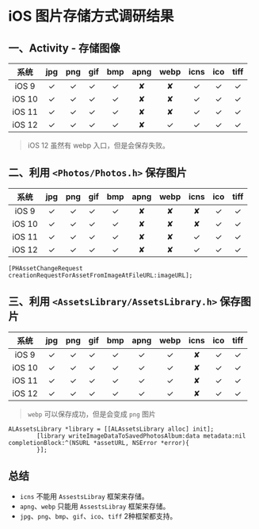 # iOS 图片存储方式调研结果

## 一、Activity - 存储图像

| 系统 | jpg| png| gif| bmp|apng|webp|icns|ico|tiff|
|:-------------:|:-------------:|:-------------:|:-------------|:-------------:|:-------------:|:-------------:|:-------------:|:-------------:|:-------------:|
|iOS 9 |✓|✓|✓|✓|✘|✘|✓|✓|✓|
|iOS 10|✓|✓|✓|✓|✘|✘|✓|✓|✓|
|iOS 11|✓|✓|✓|✓|✘|✘|✓|✓|✓|
|iOS 12|✓|✓|✓|✓|✘|✓|✓|✓|✓|

> iOS 12 虽然有 webp 入口，但是会保存失败。 

## 二、利用 `<Photos/Photos.h>` 保存图片

| 系统 | jpg| png| gif| bmp|apng|webp|icns|ico|tiff|
|:-------------:|:-------------:|:-------------:|:-------------|:-------------:|:-------------:|:-------------:|:-------------:|:-------------:|:-------------:|
|iOS 9 |✓|✓|✓|✓|✘|✘|✘|✓|✓|
|iOS 10|✓|✓|✓|✓|✘|✘|✘|✓|✓|
|iOS 11|✓|✓|✓|✓|✘|✘|✓|✓|✓|
|iOS 12|✓|✓|✓|✓|✘|✘|✓|✓|✓|

``` 
[PHAssetChangeRequest creationRequestForAssetFromImageAtFileURL:imageURL];
```

## 三、利用 `<AssetsLibrary/AssetsLibrary.h>` 保存图片
| 系统 | jpg| png| gif| bmp|apng|webp|icns|ico|tiff|
|:-------------:|:-------------:|:-------------:|:-------------|:-------------:|:-------------:|:-------------:|:-------------:|:-------------:|:-------------:|
|iOS 9 |✓|✓|✓|✓|✓|✓|✘|✓|✓|
|iOS 10|✓|✓|✓|✓|✓|✓|✘|✓|✓|
|iOS 11|✓|✓|✓|✓|✓|✓|✘|✓|✓|
|iOS 12|✓|✓|✓|✓|✓|✓|✘|✓|✓|

> `webp` 可以保存成功，但是会变成 `png` 图片

``` 
ALAssetsLibrary *library = [[ALAssetsLibrary alloc] init];
        [library writeImageDataToSavedPhotosAlbum:data metadata:nil completionBlock:^(NSURL *assetURL, NSError *error){
        }];
```

## 总结
* `icns` 不能用 `AssestsLibray` 框架来存储。
* `apng`、`webp` 只能用 `AssestsLibray` 框架来存储。
* `jpg`、`png`、`bmp`、`gif`、`ico`、`tiff` 2种框架都支持。



